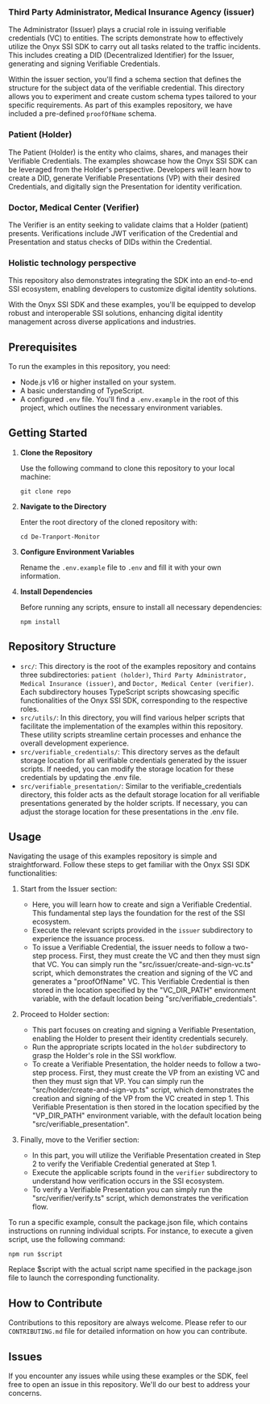 

### Third Party Administrator, Medical Insurance Agency (issuer)

The Administrator (Issuer) plays a crucial role in issuing verifiable credentials (VC) to entities. The scripts demonstrate how to effectively utilize the Onyx SSI SDK to carry out all tasks related to the traffic incidents. This includes creating a DID (Decentralized Identifier) for the Issuer, generating and signing Verifiable Credentials.

Within the issuer section, you'll find a schema section that defines the structure for the subject data of the verifiable credential. This directory allows you to experiment and create custom schema types tailored to your specific requirements. As part of this examples repository, we have included a pre-defined `proofOfName` schema.

### Patient (Holder)

The Patient (Holder) is the entity who claims, shares, and manages their Verifiable Credentials. The examples showcase how the Onyx SSI SDK can be leveraged from the Holder's perspective. Developers will learn how to create a DID, generate Verifiable Presentations (VP) with their desired Credentials, and digitally sign the Presentation for identity verification.

### Doctor, Medical Center (Verifier)

The Verifier is an entity seeking to validate claims that a Holder (patient) presents. Verifications include JWT verification of the Credential and Presentation and status checks of DIDs within the Credential.

### Holistic technology perspective

This repository also demonstrates integrating the SDK into an end-to-end SSI ecosystem, enabling developers to customize digital identity solutions.

With the Onyx SSI SDK and these examples, you'll be equipped to develop robust and interoperable SSI solutions, enhancing digital identity management across diverse applications and industries.


## Prerequisites

To run the examples in this repository, you need:

- Node.js v16 or higher installed on your system.
- A basic understanding of TypeScript.
- A configured `.env` file. You'll find a `.env.example` in the root of this project, which outlines the necessary environment variables.


## Getting Started

1. **Clone the Repository**

   Use the following command to clone this repository to your local machine:

   ```
   git clone repo
   ```

2. **Navigate to the Directory**

   Enter the root directory of the cloned repository with:

   ```
   cd De-Tranport-Monitor
   ```

3. **Configure Environment Variables**

   Rename the `.env.example` file to `.env` and fill it with your own information.

4. **Install Dependencies**

   Before running any scripts, ensure to install all necessary dependencies:

   ```
   npm install
   ```

## Repository Structure

- `src/`: This directory is the root of the examples repository and contains three subdirectories: `patient (holder)`, `Third Party Administrator, Medical Insurance (issuer)`, and `Doctor, Medical Center (verifier)`. Each subdirectory houses TypeScript scripts showcasing specific functionalities of the Onyx SSI SDK, corresponding to the respective roles.
- `src/utils/`: In this directory, you will find various helper scripts that facilitate the implementation of the examples within this repository. These utility scripts streamline certain processes and enhance the overall development experience.
- `src/verifiable_credentials/`: This directory serves as the default storage location for all verifiable credentials generated by the issuer scripts. If needed, you can modify the storage location for these credentials by updating the .env file.
- `src/verifiable_presentation/`: Similar to the verifiable_credentials directory, this folder acts as the default storage location for all verifiable presentations generated by the holder scripts. If necessary, you can adjust the storage location for these presentations in the .env file.

## Usage

Navigating the usage of this examples repository is simple and straightforward. Follow these steps to get familiar with the Onyx SSI SDK functionalities:

1. Start from the Issuer section:

   - Here, you will learn how to create and sign a Verifiable Credential. This fundamental step lays the foundation for the rest of the SSI ecosystem.
   - Execute the relevant scripts provided in the `issuer` subdirectory to experience the issuance process.
   - To issue a Verifiable Credential, the issuer needs to follow a two-step process. First, they must create the VC and then they must sign that VC. You can simply run the "src/issuer/create-and-sign-vc.ts" script, which demonstrates the creation and signing of the VC and generates a "proofOfName" VC. This Verifiable Credential is then stored in the location specified by the "VC_DIR_PATH" environment variable, with the default location being "src/verifiable_credentials".

2. Proceed to Holder section:

   - This part focuses on creating and signing a Verifiable Presentation, enabling the Holder to present their identity credentials securely.
   - Run the appropriate scripts located in the `holder` subdirectory to grasp the Holder's role in the SSI workflow.
   - To create a Verifiable Presentation, the holder needs to follow a two-step process. First, they must create the VP from an existing VC and then they must sign that VP. You can simply run the "src/holder/create-and-sign-vp.ts" script, which demonstrates the creation and signing of the VP from the VC created in step 1. This Verifiable Presentation is then stored in the location specified by the "VP_DIR_PATH" environment variable, with the default location being "src/verifiable_presentation".

3. Finally, move to the Verifier section:
   - In this part, you will utilize the Verifiable Presentation created in Step 2 to verify the Verifiable Credential generated at Step 1.
   - Execute the applicable scripts found in the `verifier` subdirectory to understand how verification occurs in the SSI ecosystem.
   - To verify a Verifiable Presentation you can simply run the "src/verifier/verify.ts" script, which demonstrates the verification flow.

To run a specific example, consult the package.json file, which contains instructions on running individual scripts. For instance, to execute a given script, use the following command:

```
npm run $script
```

Replace \$script with the actual script name specified in the package.json file to launch the corresponding functionality.

## How to Contribute

Contributions to this repository are always welcome. Please refer to our `CONTRIBUTING.md` file for detailed information on how you can contribute.

## Issues

If you encounter any issues while using these examples or the SDK, feel free to open an issue in this repository. We'll do our best to address your concerns.

<!-- ## Support

For further assistance, don't hesitate to contact us at [Email].

## License

This project is licensed under the [Your License Name]. Please refer to the `LICENSE` file for more details. -->


